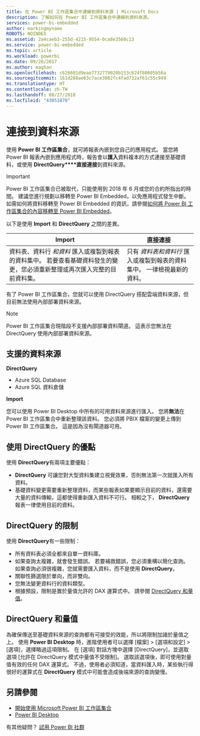 ```yaml
---
title: 在 Power BI 工作區集合中連線到資料來源 | Microsoft Docs
description: 了解如何在 Power BI 工作區集合中連線到資料來源。
services: power-bi-embedded
author: markingmyname
ROBOTS: NOINDEX
ms.assetid: 2a4caeb3-255d-4215-9554-0ca8e3568c13
ms.service: power-bi-embedded
ms.topic: article
ms.workload: powerbi
ms.date: 09/20/2017
ms.author: maghan
ms.openlocfilehash: c626601d9eae7732779020b153c624f80605b56a
ms.sourcegitcommit: 161d268ae63c7ace3082fc4fad732af61c55c949
ms.translationtype: HT
ms.contentlocale: zh-TW
ms.lasthandoff: 08/27/2018
ms.locfileid: "43051870"
---
```

# <a name="connect-to-a-data-source"></a>連接到資料來源

使用 **Power BI 工作區集合**，就可將報表內嵌到您自己的應用程式。 當您將 Power BI 報表內嵌到應用程式時，報告會以**匯入**資料複本的方式連接至基礎資料，或使用 **DirectQuery****直接連接**到資料來源。

> [!IMPORTANT]
> Power BI 工作區集合已被取代，只能使用到 2018 年 6 月或您的合約所指出的時間。 建議您進行規劃以移轉至 Power BI Embedded，以免應用程式發生中斷。 如需如何將資料移轉至 Power BI Embedded 的資訊，請參閱[如何將 Power BI 工作區集合的內容移轉至 Power BI Embedded](https://powerbi.microsoft.com/documentation/powerbi-developer-migrate-from-powerbi-embedded/)。

以下是使用 **Import** 和 **DirectQuery** 之間的差異。

| Import | 直接連接 |
| --- | --- |
| 資料表、資料行 *和資料* 匯入或複製到報表的資料集中。 若要查看基礎資料發生的變更，您必須重新整理或再次匯入完整的目前資料集。 |只有 *資料表和資料行* 匯入或複製到報表的資料集中。 一律檢視最新的資料。 |

有了 Power BI 工作區集合，您就可以使用 DirectQuery 搭配雲端資料來源，但目前無法使用內部部署資料來源。

> [!NOTE]
> Power BI 工作區集合現階段不支援內部部署資料閘道。 這表示您無法在 DirectQuery 使用內部部署資料來源。

## <a name="supported-data-sources"></a>支援的資料來源

**DirectQuery**
* Azure SQL Database
* Azure SQL 資料倉儲

**Import**

您可以使用 Power BI Desktop 中所有的可用資料來源進行匯入。 您將**無法**在 Power BI 工作區集合中重新整理該資料。 您必須將 PBIX 檔案的變更上傳到 Power BI 工作區集合。 這是因為沒有閘道器可用。 

## <a name="benefits-of-using-directquery"></a>使用 DirectQuery 的優點

使用 **DirectQuery**有兩項主要優點：

* **DirectQuery** 可讓您對大型資料集建立視覺效果，否則無法第一次就匯入所有資料。
* 基礎資料變更需要重新整理資料，而某些報表如果要顯示目前的資料，還需要大量的資料傳輸，這都使得重新匯入資料不可行。 相較之下， **DirectQuery** 報表一律使用目前的資料。

## <a name="limitations-of-directquery"></a>DirectQuery 的限制

使用 **DirectQuery**有一些限制：

* 所有資料表必須全都來自單一資料庫。
* 如果查詢太複雜，就會發生錯誤。 若要補救錯誤，您必須重構以簡化查詢。 如果查詢必須很複雜，您就需要匯入資料，而不是使用 **DirectQuery**。
* 關聯性篩選限於單向，而非雙向。
* 您無法變更資料行的資料類型。
* 根據預設，限制是置於量值允許的 DAX 運算式中。 請參閱 [DirectQuery 和量值](#measures)。

<a name="measures"/>

## <a name="directquery-and-measures"></a>DirectQuery 和量值
為確保傳送至基礎資料來源的查詢都有可接受的效能，所以將限制加諸於量值之上。 使用 **Power BI Desktop** 時，進階使用者可以選擇 [檔案] > [選項和設定] > [選項]，選擇略過這項限制。 在 [選項] 對話方塊中選擇 [DirectQuery]，並選取選項 [允許在 DirectQuery 模式中量值不受限制]。 選取該選項後，即可使用對量值有效的任何 DAX 運算式。 不過，使用者必須知道，當資料匯入時，某些執行得很好的運算式在 **DirectQuery** 模式中可能會造成後端來源的查詢變慢。 

## <a name="see-also"></a>另請參閱

* [開始使用 Microsoft Power BI 工作區集合](get-started.md)
* [Power BI Desktop](https://powerbi.microsoft.com/documentation/powerbi-desktop-get-the-desktop/)

有其他疑問？ [試用 Power BI 社群](http://community.powerbi.com/)

